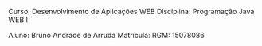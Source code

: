 Curso: Desenvolvimento de Aplicações WEB 
Disciplina: Programação Java WEB I 

Aluno: Bruno Andrade de Arruda
Matrícula: RGM: 15078086

    